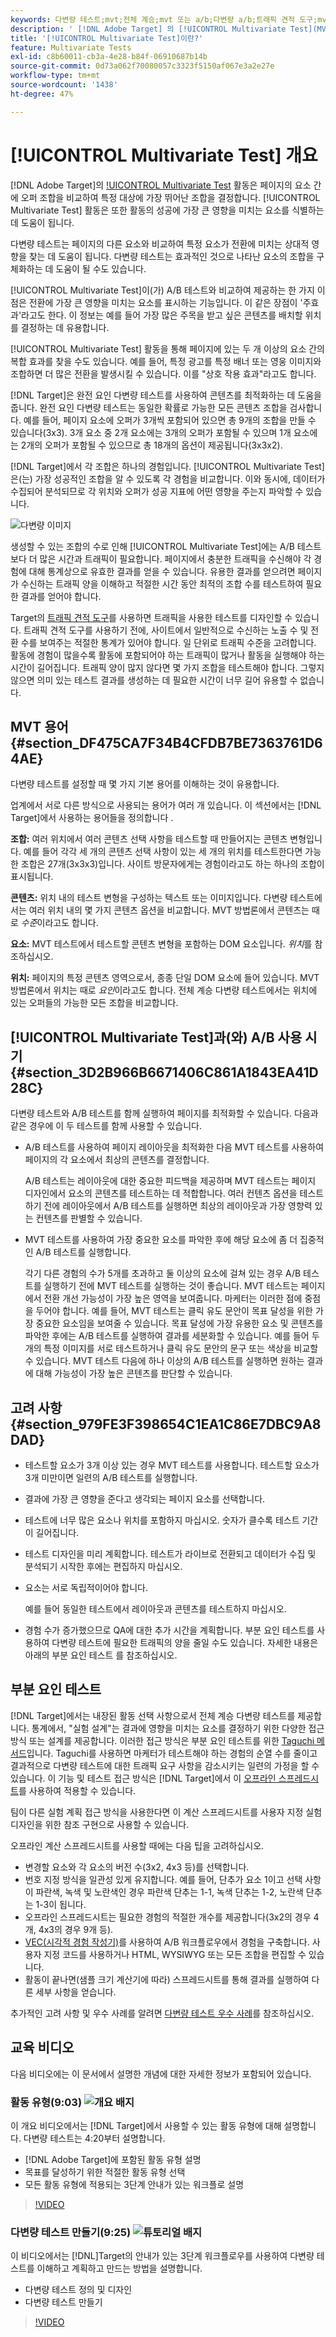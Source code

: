 ```yaml
---
keywords: 다변량 테스트;mvt;전체 계승;mvt 또는 a/b;다변량 a/b;트래픽 견적 도구;mvt 사용 시기;mvt 고려 사항;다변량;부분 계승;부분 계승;전체 계승
description: ' [!DNL Adobe Target] 의 [!UICONTROL Multivariate Test](MVT)을(를) 사용하여 페이지의 요소 간에 오퍼 조합을 비교하여 성과가 가장 좋은 조합을 판별하는 방법에 대해 알아봅니다.'
title: '[!UICONTROL Multivariate Test]이란?'
feature: Multivariate Tests
exl-id: c8b60011-cb3a-4e28-b84f-06910687b14b
source-git-commit: 0d73a062f70080057c3323f5150af067e3a2e27e
workflow-type: tm+mt
source-wordcount: '1438'
ht-degree: 47%

---
```


# [!UICONTROL Multivariate Test] 개요

[!DNL Adobe Target]의 [!UICONTROL Multivariate Test](MVT) 활동은 페이지의 요소 간에 오퍼 조합을 비교하여 특정 대상에 가장 뛰어난 조합을 결정합니다. [!UICONTROL Multivariate Test] 활동은 또한 활동의 성공에 가장 큰 영향을 미치는 요소를 식별하는 데 도움이 됩니다.

다변량 테스트는 페이지의 다른 요소와 비교하여 특정 요소가 전환에 미치는 상대적 영향을 찾는 데 도움이 됩니다. 다변량 테스트는 효과적인 것으로 나타난 요소의 조합을 구체화하는 데 도움이 될 수도 있습니다.

[!UICONTROL Multivariate Test]이(가) A/B 테스트와 비교하여 제공하는 한 가지 이점은 전환에 가장 큰 영향을 미치는 요소를 표시하는 기능입니다. 이 같은 장점이 &#39;주효과&#39;라고도 한다. 이 정보는 예를 들어 가장 많은 주목을 받고 싶은 콘텐츠를 배치할 위치를 결정하는 데 유용합니다.

[!UICONTROL Multivariate Test] 활동을 통해 페이지에 있는 두 개 이상의 요소 간의 복합 효과를 찾을 수도 있습니다. 예를 들어, 특정 광고를 특정 배너 또는 영웅 이미지와 조합하면 더 많은 전환을 발생시킬 수 있습니다. 이를 &quot;상호 작용 효과&quot;라고도 합니다.

[!DNL Target]은 완전 요인 다변량 테스트를 사용하여 콘텐츠를 최적화하는 데 도움을 줍니다. 완전 요인 다변량 테스트는 동일한 확률로 가능한 모든 콘텐츠 조합을 검사합니다. 예를 들어, 페이지 요소에 오퍼가 3개씩 포함되어 있으면 총 9개의 조합을 만들 수 있습니다(3x3). 3개 요소 중 2개 요소에는 3개의 오퍼가 포함될 수 있으며 1개 요소에는 2개의 오퍼가 포함될 수 있으므로 총 18개의 옵션이 제공됩니다(3x3x2).

[!DNL Target]에서 각 조합은 하나의 경험입니다. [!UICONTROL Multivariate Test]은(는) 가장 성공적인 조합을 알 수 있도록 각 경험을 비교합니다. 이와 동시에, 데이터가 수집되어 분석되므로 각 위치와 오퍼가 성공 지표에 어떤 영향을 주는지 파악할 수 있습니다.

![다변량 이미지](assets/multivariate.png)

생성할 수 있는 조합의 수로 인해 [!UICONTROL Multivariate Test]에는 A/B 테스트보다 더 많은 시간과 트래픽이 필요합니다. 페이지에서 충분한 트래픽을 수신해야 각 경험에 대해 통계상으로 유효한 결과를 얻을 수 있습니다. 유용한 결과를 얻으려면 페이지가 수신하는 트래픽 양을 이해하고 적절한 시간 동안 최적의 조합 수를 테스트하여 필요한 결과를 얻어야 합니다.

Target의 [트래픽 견적 도구](/help/main/c-activities/c-multivariate-testing/t-create-multivariate-test/traffic-estimator.md#task_71AA6922AFD447EA8C5E610A78ABA714)를 사용하면 트래픽을 사용한 테스트를 디자인할 수 있습니다. 트래픽 견적 도구를 사용하기 전에, 사이트에서 일반적으로 수신하는 노출 수 및 전환 수를 보여주는 적절한 통계가 있어야 합니다. 일 단위로 트래픽 수준을 고려합니다. 활동에 경험이 많을수록 활동에 포함되어야 하는 트래픽이 많거나 활동을 실행해야 하는 시간이 길어집니다. 트래픽 양이 많지 않다면 몇 가지 조합을 테스트해야 합니다. 그렇지 않으면 의미 있는 테스트 결과를 생성하는 데 필요한 시간이 너무 길어 유용할 수 없습니다.

## MVT 용어 {#section_DF475CA7F34B4CFDB7BE7363761D64AE}

다변량 테스트를 설정할 때 몇 가지 기본 용어를 이해하는 것이 유용합니다.

업계에서 서로 다른 방식으로 사용되는 용어가 여러 개 있습니다. 이 섹션에서는 [!DNL Target]에서 사용하는 용어들을 정의합니다 .

**조합:** 여러 위치에서 여러 콘텐츠 선택 사항을 테스트할 때 만들어지는 콘텐츠 변형입니다. 예를 들어 각각 세 개의 콘텐츠 선택 사항이 있는 세 개의 위치를 테스트한다면 가능한 조합은 27개(3x3x3)입니다. 사이트 방문자에게는 경험이라고도 하는 하나의 조합이 표시됩니다.

**콘텐츠:** 위치 내의 테스트 변형을 구성하는 텍스트 또는 이미지입니다. 다변량 테스트에서는 여러 위치 내의 몇 가지 콘텐츠 옵션을 비교합니다. MVT 방법론에서 콘텐츠는 때로 *수준*&#x200B;이라고도 합니다.

**요소:** MVT 테스트에서 테스트할 콘텐츠 변형을 포함하는 DOM 요소입니다. *위치*&#x200B;를 참조하십시오.

**위치:** 페이지의 특정 콘텐츠 영역으로서, 종종 단일 DOM 요소에 들어 있습니다. MVT 방법론에서 위치는 때로 *요인*&#x200B;이라고도 합니다. 전체 계승 다변량 테스트에서는 위치에 있는 오퍼들의 가능한 모든 조합을 비교합니다.

## [!UICONTROL Multivariate Test]과(와) A/B 사용 시기 {#section_3D2B966B6671406C861A1843EA41D28C}

다변량 테스트와 A/B 테스트를 함께 실행하여 페이지를 최적화할 수 있습니다. 다음과 같은 경우에 이 두 테스트를 함께 사용할 수 있습니다.

* A/B 테스트를 사용하여 페이지 레이아웃을 최적화한 다음 MVT 테스트를 사용하여 페이지의 각 요소에서 최상의 콘텐츠를 결정합니다.

  A/B 테스트는 레이아웃에 대한 중요한 피드백을 제공하며 MVT 테스트는 페이지 디자인에서 요소의 콘텐츠를 테스트하는 데 적합합니다. 여러 컨텐츠 옵션을 테스트하기 전에 레이아웃에서 A/B 테스트를 실행하면 최상의 레이아웃과 가장 영향력 있는 컨텐츠를 판별할 수 있습니다.

* MVT 테스트를 사용하여 가장 중요한 요소를 파악한 후에 해당 요소에 좀 더 집중적인 A/B 테스트를 실행합니다.

  각기 다른 경험의 수가 5개를 초과하고 둘 이상의 요소에 걸쳐 있는 경우 A/B 테스트를 실행하기 전에 MVT 테스트를 실행하는 것이 좋습니다. MVT 테스트는 페이지에서 전환 개선 가능성이 가장 높은 영역을 보여줍니다. 마케터는 이러한 점에 중점을 두어야 합니다. 예를 들어, MVT 테스트는 클릭 유도 문안이 목표 달성을 위한 가장 중요한 요소임을 보여줄 수 있습니다. 목표 달성에 가장 유용한 요소 및 콘텐츠를 파악한 후에는 A/B 테스트를 실행하여 결과를 세분화할 수 있습니다. 예를 들어 두 개의 특정 이미지를 서로 테스트하거나 클릭 유도 문안의 문구 또는 색상을 비교할 수 있습니다. MVT 테스트 다음에 하나 이상의 A/B 테스트를 실행하면 원하는 결과에 대해 가능성이 가장 높은 콘텐츠를 판단할 수 있습니다.

## 고려 사항 {#section_979FE3F398654C1EA1C86E7DBC9A8DAD}

* 테스트할 요소가 3개 이상 있는 경우 MVT 테스트를 사용합니다. 테스트할 요소가 3개 미만이면 일련의 A/B 테스트를 실행합니다.
* 결과에 가장 큰 영향을 준다고 생각되는 페이지 요소를 선택합니다.
* 테스트에 너무 많은 요소나 위치를 포함하지 마십시오. 숫자가 클수록 테스트 기간이 길어집니다.
* 테스트 디자인을 미리 계획합니다. 테스트가 라이브로 전환되고 데이터가 수집 및 분석되기 시작한 후에는 편집하지 마십시오.
* 요소는 서로 독립적이어야 합니다.

  예를 들어 동일한 테스트에서 레이아웃과 콘텐츠를 테스트하지 마십시오.

* 경험 수가 증가했으므로 QA에 대한 추가 시간을 계획합니다. 부분 요인 테스트를 사용하여 다변량 테스트에 필요한 트래픽의 양을 줄일 수도 있습니다. 자세한 내용은 아래의 부분 요인 테스트 를 참조하십시오.

## 부분 요인 테스트

[!DNL Target]에서는 내장된 활동 선택 사항으로서 전체 계승 다변량 테스트를 제공합니다. 통계에서,
&quot;실험 설계&quot;는 결과에 영향을 미치는 요소를 결정하기 위한 다양한 접근 방식 또는 설계를 제공합니다. 이러한 접근 방식은 부분 요인 테스트를 위한 [Taguchi 메서드](https://en.wikipedia.org/wiki/Taguchi_methods)입니다. Taguchi를 사용하면 마케터가 테스트해야 하는 경험의 순열 수를 줄이고 결과적으로 다변량 테스트에 대한 트래픽 요구 사항을 감소시키는 일련의 가정을 할 수 있습니다. 이 기능 및 테스트 접근 방식은 [!DNL Target]에서 이 [오프라인 스프레드시트](/help/main/assets/MVT-Taguchi-Partial-Factorial-Design-02102017.xlsx)를 사용하여 적용할 수 있습니다.

팀이 다른 실험 계획 접근 방식을 사용한다면 이 계산 스프레드시트를 사용자 지정 실험 디자인을 위한 참조 구현으로 사용할 수 있습니다.

오프라인 계산 스프레드시트를 사용할 때에는 다음 팁을 고려하십시오.

* 변경할 요소와 각 요소의 버전 수(3x2, 4x3 등)를 선택합니다.
* 번호 지정 방식을 일관성 있게 유지합니다. 예를 들어, 단추가 요소 1이고 선택 사항이 파란색, 녹색 및 노란색인 경우 파란색 단추는 1-1, 녹색 단추는 1-2, 노란색 단추는 1-3이 됩니다.
* 오프라인 스프레드시트는 필요한 경험의 적절한 개수를 제공합니다(3x2의 경우 4개, 4x3의 경우 9개 등).
* [VEC(시각적 경험 작성기)](/help/main/c-experiences/experiences.md)를 사용하여 A/B 워크플로우에서 경험을 구축합니다. 사용자 지정 코드를 사용하거나 HTML, WYSIWYG 또는 모든 조합을 편집할 수 있습니다.
* 활동이 끝나면(샘플 크기 계산기에 따라) 스프레드시트를 통해 결과를 실행하여 다른 세부 사항을 얻습니다.

추가적인 고려 사항 및 우수 사례를 알려면 [다변량 테스트 우수 사례](/help/main/c-activities/c-multivariate-testing/best-practices.md#reference_53635817FFB741EF8C4E56CC70688EDD)를 참조하십시오.

## 교육 비디오

다음 비디오에는 이 문서에서 설명한 개념에 대한 자세한 정보가 포함되어 있습니다.

### 활동 유형(9:03) ![개요 배지](/help/main/assets/overview.png)

이 개요 비디오에서는 [!DNL Target]에서 사용할 수 있는 활동 유형에 대해 설명합니다. 다변량 테스트는 4:20부터 설명합니다.

* [!DNL Adobe Target]에 포함된 활동 유형 설명
* 목표를 달성하기 위한 적절한 활동 유형 선택
* 모든 활동 유형에 적용되는 3단계 안내가 있는 워크플로 설명

>[!VIDEO](https://video.tv.adobe.com/v/17386)

### 다변량 테스트 만들기(9:25) ![튜토리얼 배지](/help/main/assets/tutorial.png)

이 비디오에서는 [!DNL]Target의 안내가 있는 3단계 워크플로우를 사용하여 다변량 테스트를 이해하고 계획하고 만드는 방법을 설명합니다.

* 다변량 테스트 정의 및 디자인
* 다변량 테스트 만들기

>[!VIDEO](https://video.tv.adobe.com/v/17395)
